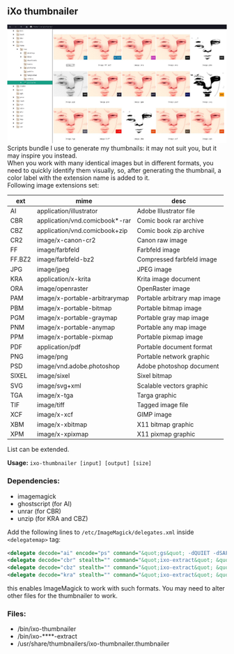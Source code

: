 ## iXo thumbnailer
![screenshot](./screenshot.jpg)  
Scripts bundle I use to generate my thumbnails: it may not suit you, but it may inspire you instead.  
When you work with many identical images but in different formats, you need to quickly identify them visually, so, after generating the thumbnail, a color label with the extension name is added to it.  
Following image extensions set:

| ext | mime | desc |
| --- | ---- | ---- |
| AI  | application/illustrator | Adobe Illustrator file |
| CBR | application/vnd.comicbook*-rar | Comic book rar archive |
| CBZ | application/vnd.comicbook+zip | Comic book zip archive |
| CR2 | image/x-canon-cr2 | Canon raw image |
| FF  | image/farbfeld | Farbfeld image |
| FF.BZ2 | image/farbfeld-bz2 | Compressed farbfeld image |
| JPG | image/jpeg | JPEG image |
| KRA | application/x-krita | Krita image document |
| ORA | image/openraster | OpenRaster image |
| PAM | image/x-portable-arbitrarymap | Portable arbitrary map image |
| PBM | image/x-portable-bitmap | Portable bitmap image |
| PGM | image/x-portable-graymap | Portable gray map image |
| PNM | image/x-portable-anymap | Portable any map image |
| PPM | image/x-portable-pixmap | Portable pixmap image |
| PDF | application/pdf | Portable document format |
| PNG | image/png | Portable network graphic |
| PSD | image/vnd.adobe.photoshop | Adobe photoshop document |
| SIXEL | image/sixel | Sixel bitmap |
| SVG | image/svg+xml | Scalable vectors graphic |
| TGA | image/x-tga | Targa graphic |
| TIF | image/tiff | Tagged image file |
| XCF | image/x-xcf | GIMP image |
| XBM | image/x-xbitmap | X11 bitmap graphic |
| XPM | image/x-xpixmap | X11 pixmap graphic |

List can be extended.

**Usage:** `ixo-thumbnailer [input] [output] [size]`

### Dependencies:
- imagemagick
- ghostscript (for AI)
- unrar (for CBR)
- unzip (for KRA and CBZ)

Add the following lines to `/etc/ImageMagick/delegates.xml` inside `<delegatemap>` tag:
```xml
<delegate decode="ai" encode="ps" command="&quot;gs&quot; -dQUIET -dSAFER -dNOPAUSE -dBATCH -sDEVICE=pngalpha -sOutputFile=&quot;%o&quot; &quot;%i&quot;"/>
<delegate decode="cbr" stealth="" command="&quot;ixo-extract&quot; &quot;%i&quot; &quot;%o&quot;"/>
<delegate decode="cbz" stealth="" command="&quot;ixo-extract&quot; &quot;%i&quot; &quot;%o&quot;"/>
<delegate decode="kra" stealth="" command="&quot;ixo-extract&quot; &quot;%i&quot; &quot;%o&quot;"/>
```
this enables ImageMagick to work with such formats.
You may need to alter other files for the thumbnailer to work.

### Files:
- /bin/ixo-thumbnailer
- /bin/ixo-****-extract
- /usr/share/thumbnailers/ixo-thumbnailer.thumbnailer
